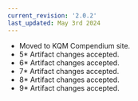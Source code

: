 ```yaml
---
current_revision: '2.0.2'
last_updated: May 3rd 2024
---
```


<!--more-->
- Moved to KQM Compendium site.
- 5* Artifact changes accepted.
- 6* Artifact changes accepted.
- 7* Artifact changes accepted.
- 8* Artifact changes accepted.
- 9* Artifact changes accepted.
